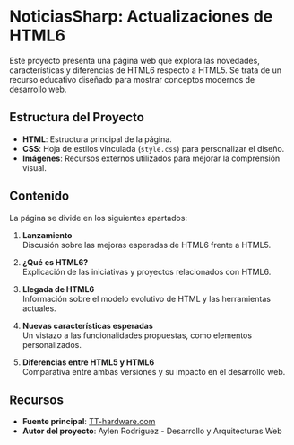 # NoticiasSharp: Actualizaciones de HTML6

Este proyecto presenta una página web que explora las novedades, características y diferencias de HTML6 respecto a HTML5. Se trata de un recurso educativo diseñado para mostrar conceptos modernos de desarrollo web.

## Estructura del Proyecto

- **HTML**: Estructura principal de la página.
- **CSS**: Hoja de estilos vinculada (`style.css`) para personalizar el diseño.
- **Imágenes**: Recursos externos utilizados para mejorar la comprensión visual.

## Contenido

La página se divide en los siguientes apartados:

1. **Lanzamiento**  
   Discusión sobre las mejoras esperadas de HTML6 frente a HTML5.

2. **¿Qué es HTML6?**  
   Explicación de las iniciativas y proyectos relacionados con HTML6.

3. **Llegada de HTML6**  
   Información sobre el modelo evolutivo de HTML y las herramientas actuales.

4. **Nuevas características esperadas**  
   Un vistazo a las funcionalidades propuestas, como elementos personalizados.

5. **Diferencias entre HTML5 y HTML6**  
   Comparativa entre ambas versiones y su impacto en el desarrollo web.

## Recursos

- **Fuente principal**: [TT-hardware.com](https://tt-hardware.com)
- **Autor del proyecto**: Aylen Rodriguez - Desarrollo y Arquitecturas Web

